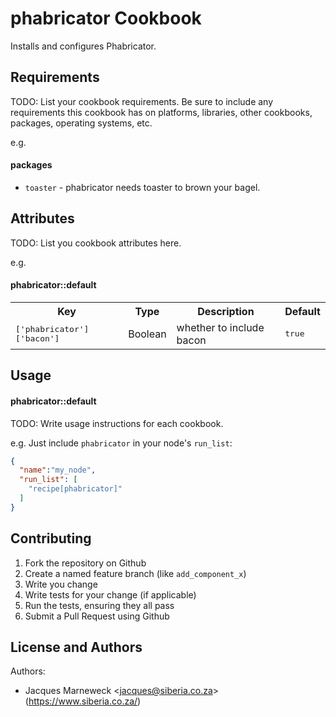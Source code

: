 phabricator Cookbook
====================

Installs and configures Phabricator.

Requirements
------------
TODO: List your cookbook requirements. Be sure to include any requirements this cookbook has on platforms, libraries, other cookbooks, packages, operating systems, etc.

e.g.
#### packages
- `toaster` - phabricator needs toaster to brown your bagel.

Attributes
----------
TODO: List you cookbook attributes here.

e.g.
#### phabricator::default
<table>
  <tr>
    <th>Key</th>
    <th>Type</th>
    <th>Description</th>
    <th>Default</th>
  </tr>
  <tr>
    <td><tt>['phabricator']['bacon']</tt></td>
    <td>Boolean</td>
    <td>whether to include bacon</td>
    <td><tt>true</tt></td>
  </tr>
</table>

Usage
-----
#### phabricator::default
TODO: Write usage instructions for each cookbook.

e.g.
Just include `phabricator` in your node's `run_list`:

```json
{
  "name":"my_node",
  "run_list": [
    "recipe[phabricator]"
  ]
}
```

Contributing
------------

1. Fork the repository on Github
2. Create a named feature branch (like `add_component_x`)
3. Write you change
4. Write tests for your change (if applicable)
5. Run the tests, ensuring they all pass
6. Submit a Pull Request using Github

License and Authors
-------------------
Authors:

 * Jacques Marneweck <<jacques@siberia.co.za>> (https://www.siberia.co.za/)
